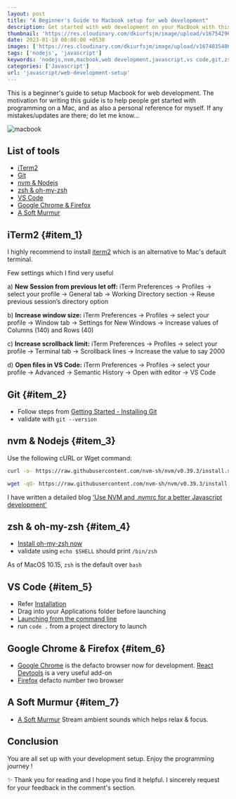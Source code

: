 ```yaml
---
layout: post
title: "A Beginner's Guide to Macbook setup for web development"
description: Get started with web development on your MacBook with this beginner’s guide. Set up your environment efficiently and find tips for programming on macOS.
thumbnail: 'https://res.cloudinary.com/dkiurfsjm/image/upload/v1675429691/JavaScript_v4qblf.jpg'
date: 2023-01-18 00:00:00 +0530
images: ['https://res.cloudinary.com/dkiurfsjm/image/upload/v1674035486/macbook_development_b0rlfv_vi6k9t.jpg']
tags: ['nodejs', 'javascript']
keywords: 'nodejs,nvm,macbook,web development,javascript,vs code,git,zsh,m1,apple,development setup'
categories: ['Javascript']
url: 'javascript/web-development-setup'
---
```


This is a beginner's guide to setup Macbook for web development. The motivation for writing this guide is to help people get started with programming on a Mac, and as also a personal reference for myself. If any mistakes/updates are there; do let me know...

![macbook](https://res.cloudinary.com/dkiurfsjm/image/upload/v1674035486/macbook_development_b0rlfv_vi6k9t.jpg)

## List of tools
- [iTerm2](#item_1)
- [Git](#item_2)
- [nvm & Nodejs](#item_3)
- [zsh & oh-my-zsh](#item_4)
- [VS Code](#item_5)
- [Google Chrome & Firefox](#item_6)
- [A Soft Murmur](#item_7)

## iTerm2 {#item_1}

I highly recommend to install [iterm2](https://iterm2.com/downloads.html) which is an alternative to Mac's default terminal.

Few settings which I find very useful

a) **New Session from previous let off:** iTerm Preferences → Profiles → select your profile → General tab → Working Directory section → Reuse previous session’s directory option

b) **Increase window size:** iTerm Preferences → Profiles → select your profile → Window tab → Settings for New Windows → Increase values of Columns (140) and Rows (40)

c) **Increase scrollback limit:** iTerm Preferences → Profiles → select your profile → Terminal tab → Scrollback lines → Increase the value to say 2000

d) **Open files in VS Code:** iTerm Preferences → Profiles → select your profile → Advanced → Semantic History → Open with editor → VS Code

## Git {#item_2}

- Follow steps from [Getting Started - Installing Git](https://git-scm.com/book/en/v2/Getting-Started-Installing-Git)
- validate with `git --version`

## nvm & Nodejs {#item_3}

Use the following cURL or Wget command:

```sh
curl -o- https://raw.githubusercontent.com/nvm-sh/nvm/v0.39.3/install.sh | bash
```
```sh
wget -qO- https://raw.githubusercontent.com/nvm-sh/nvm/v0.39.3/install.sh | bash
```

I have written a detailed blog ['Use NVM and .nvmrc for a better Javascript development'](https://techinsights.manisuec.com/nodejs/nvm-nodejs-nvmrc/)

## zsh & oh-my-zsh {#item_4}

- [Install oh-my-zsh now](https://ohmyz.sh/#install) 
- validate using `echo $SHELL` should print `/bin/zsh`

As of MacOS 10.15, `zsh` is the default over `bash`

## VS Code {#item_5}

- Refer [Installation](https://code.visualstudio.com/docs/setup/mac#_installation)
- Drag into your Applications folder before launching
- [Launching from the command line](https://code.visualstudio.com/docs/setup/mac#_launching-from-the-command-line)
- run `code .` from a project directory to launch

## Google Chrome & Firefox {#item_6}

- [Google Chrome](https://www.google.com/chrome/) is the defacto browser now for development. [React Devtools](https://chrome.google.com/webstore/detail/react-developer-tools/fmkadmapgofadopljbjfkapdkoienihi?hl=en) is a very useful add-on
- [Firefox](https://www.mozilla.org/en-GB/firefox/new/) defacto number two browser

## A Soft Murmur {#item_7}

- [A Soft Murmur](https://asoftmurmur.com) Stream ambient sounds which helps relax & focus.

## Conclusion

You are all set up with your development setup. Enjoy the programming journey !

✨ Thank you for reading and I hope you find it helpful. I sincerely request for your feedback in the comment's section.

